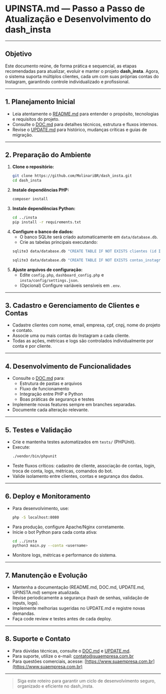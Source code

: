 # UPINSTA.md — Passo a Passo de Atualização e Desenvolvimento do dash_insta

---

## Objetivo
Este documento reúne, de forma prática e sequencial, as etapas recomendadas para atualizar, evoluir e manter o projeto **dash_insta**. Agora, o sistema suporta múltiplos clientes, cada um com suas próprias contas do Instagram, garantindo controle individualizado e profissional.

---

## 1. Planejamento Inicial
- Leia atentamente o [README.md](./README.md) para entender o propósito, tecnologias e requisitos do projeto.
- Consulte o [DOC.md](./DOC.md) para detalhes técnicos, estrutura e fluxos internos.
- Revise o [UPDATE.md](./UPDATE.md) para histórico, mudanças críticas e guias de migração.

---

## 2. Preparação do Ambiente
1. **Clone o repositório:**
   ```bash
   git clone https://github.com/MolinariBR/dash_insta.git
   cd dash_insta
   ```
2. **Instale dependências PHP:**
   ```bash
   composer install
   ```
3. **Instale dependências Python:**
   ```bash
   cd ../insta
   pip install -r requirements.txt
   ```
4. **Configure o banco de dados:**
   - O banco SQLite será criado automaticamente em `data/database.db`.
   - Crie as tabelas principais executando:
   ```bash
   sqlite3 data/database.db "CREATE TABLE IF NOT EXISTS clientes (id INTEGER PRIMARY KEY AUTOINCREMENT, nome TEXT NOT NULL, email TEXT NOT NULL UNIQUE, empresa TEXT, cpf TEXT, cnpj TEXT, nome_projeto TEXT, contato TEXT, data_cadastro DATETIME DEFAULT CURRENT_TIMESTAMP);"

   sqlite3 data/database.db "CREATE TABLE IF NOT EXISTS contas_instagram (id INTEGER PRIMARY KEY AUTOINCREMENT, cliente_id INTEGER NOT NULL, username TEXT NOT NULL, senha TEXT NOT NULL, status TEXT DEFAULT 'ativa', data_cadastro DATETIME DEFAULT CURRENT_TIMESTAMP, ultima_atividade DATETIME, FOREIGN KEY (cliente_id) REFERENCES clientes(id) ON DELETE CASCADE);"
   ```
5. **Ajuste arquivos de configuração:**
   - Edite `config.php`, `dashboard_config.php` e `insta/config/settings.json`.
   - (Opcional) Configure variáveis sensíveis em `.env`.

---

## 3. Cadastro e Gerenciamento de Clientes e Contas
- Cadastre clientes com nome, email, empresa, cpf, cnpj, nome do projeto e contato.
- Associe uma ou mais contas do Instagram a cada cliente.
- Todas as ações, métricas e logs são controlados individualmente por conta e por cliente.

---

## 4. Desenvolvimento de Funcionalidades
- Consulte o [DOC.md](./DOC.md) para:
  - Estrutura de pastas e arquivos
  - Fluxo de funcionamento
  - Integração entre PHP e Python
  - Boas práticas de segurança e testes
- Implemente novas features sempre em branches separadas.
- Documente cada alteração relevante.

---

## 5. Testes e Validação
- Crie e mantenha testes automatizados em `tests/` (PHPUnit).
- Execute:
  ```bash
  ./vendor/bin/phpunit
  ```
- Teste fluxos críticos: cadastro de cliente, associação de contas, login, troca de conta, logs, métricas, comandos do bot.
- Valide isolamento entre clientes, contas e segurança dos dados.

---

## 6. Deploy e Monitoramento
- Para desenvolvimento, use:
  ```bash
  php -S localhost:8080
  ```
- Para produção, configure Apache/Nginx corretamente.
- Inicie o bot Python para cada conta ativa:
  ```bash
  cd ../insta
  python3 main.py --conta <username>
  ```
- Monitore logs, métricas e performance do sistema.

---

## 7. Manutenção e Evolução
- Mantenha a documentação (README.md, DOC.md, UPDATE.md, UPINSTA.md) sempre atualizada.
- Revise periodicamente a segurança (hash de senhas, validação de inputs, logs).
- Implemente melhorias sugeridas no UPDATE.md e registre novas demandas.
- Faça code review e testes antes de cada deploy.

---

## 8. Suporte e Contato
- Para dúvidas técnicas, consulte o [DOC.md](./DOC.md) e [UPDATE.md](./UPDATE.md).
- Para suporte, utilize o e-mail: [contato@suaempresa.com.br](mailto:contato@suaempresa.com.br)
- Para questões comerciais, acesse: [https://www.suaempresa.com.br](https://www.suaempresa.com.br)

---

> Siga este roteiro para garantir um ciclo de desenvolvimento seguro, organizado e eficiente no dash_insta. 